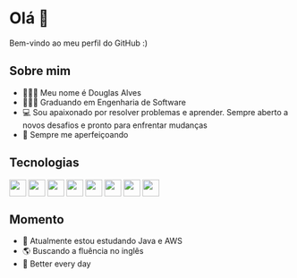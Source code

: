 # Olá 👋

Bem-vindo ao meu perfil do GitHub :)

##  Sobre mim

- 🙋🏻‍♂️ Meu nome é Douglas Alves
- 👨🏻‍💻 Graduando em Engenharia de Software
- 💻 Sou apaixonado por resolver problemas e aprender. Sempre aberto a novos desafios e pronto para enfrentar mudanças
- 🍎 Sempre me aperfeiçoando

##  Tecnologias

<p align = 'esquerda'>  
  
<img width ='30px' align='center' src ='https://raw.githubusercontent.com/rahulbanerjee26/githubAboutMeGenerator/main/icons/javascript.svg'>
<img width ='30px' align='center' src ='https://raw.githubusercontent.com/rahulbanerjee26/githubAboutMeGenerator/main/icons/nodejs.svg'>
<img width ='30px' align='center' src ='https://raw.githubusercontent.com/rahulbanerjee26/githubAboutMeGenerator/main/icons/java.svg'>
<img width ='30px' align='center' src ='https://raw.githubusercontent.com/rahulbanerjee26/githubAboutMeGenerator/main/icons/spring.svg'>
<img width ='30px' align='center' src ='https://raw.githubusercontent.com/rahulbanerjee26/githubAboutMeGenerator/main/icons/mysql.svg'>
<img width ='30px' align='center' src ='https://raw.githubusercontent.com/rahulbanerjee26/githubAboutMeGenerator/main/icons/postgresql.svg'>
<img width ='30px' align='center' src ='https://raw.githubusercontent.com/rahulbanerjee26/githubAboutMeGenerator/main/icons/mongodb.svg'>
<img width ='30px' align='center' src ='https://raw.githubusercontent.com/rahulbanerjee26/githubAboutMeGenerator/main/icons/aws.svg'>
</p>

##  Momento

- 🌱 Atualmente estou estudando Java e AWS 
- 🌎 Buscando a fluência no inglês
- 🦁 Better every day
